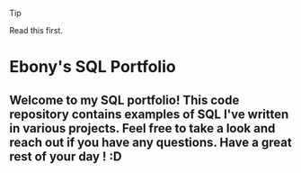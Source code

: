 > [!TIP]
> Read this first.


# Ebony's SQL Portfolio
## Welcome to my SQL portfolio! This code repository contains examples of SQL I've written in various projects. Feel free to take a look and reach out if you have any questions. Have a great rest of your day !  :D
